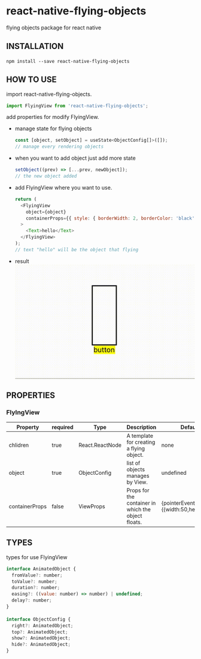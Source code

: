 # react-native-flying-objects

flying objects package for react native

## INSTALLATION

`npm install --save react-native-flying-objects`

## HOW TO USE

import react-native-flying-objects.

```js
import FlyingView from 'react-native-flying-objects';
```

add properties for modify FlyingView.

- manage state for flying objects

  ```js
  const [object, setObject] = useState<ObjectConfig[]>([]);
  // manage every rendering objects
  ```

- when you want to add object just add more state

  ```js
  setObject((prev) => [...prev, newObject]);
  // the new object added
  ```

- add FlyingView where you want to use.

  ```js
  return (
    <FlyingView
      object={object}
      containerProps={{ style: { borderWidth: 2, borderColor: 'black' } }}
    >
      <Text>hello</Text>
    </FlyingView>
  );
  // text "hello" will be the object that flying
  ```

- result
  ![Demo](demo/testCodeDemo.gif)

## PROPERTIES

### FlyIngView

| Property       | required | Type            | Description                                         | DefaultValue                                         |     |
| -------------- | -------- | --------------- | --------------------------------------------------- | ---------------------------------------------------- | --- |
| chlidren       | true     | React.ReactNode | A template for creating a flying object.            | none                                                 |     |
| object         | true     | ObjectConfig    | list of objects manages by View.                    | undefined                                            |     |
| containerProps | false    | ViewProps       | Props for the container in which the object floats. | {pointerEvents:"none",style={{width:50,height:120}}} |

## TYPES

types for use FlyingView

```js
interface AnimatedObject {
  fromValue?: number;
  toValue?: number;
  duration?: number;
  easing?: ((value: number) => number) | undefined;
  delay?: number;
}

interface ObjectConfig {
  right?: AnimatedObject;
  top?: AnimatedObject;
  show?: AnimatedObject;
  hide?: AnimatedObject;
}
```
